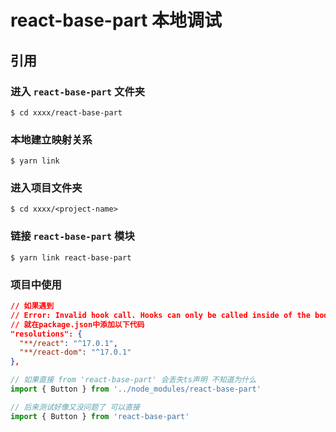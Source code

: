 # react-base-part 本地调试

## 引用

### 进入 `react-base-part` 文件夹

```shell
$ cd xxxx/react-base-part
```

### 本地建立映射关系

```shell
$ yarn link
```

### 进入项目文件夹

```shell
$ cd xxxx/<project-name>
```

### 链接 `react-base-part` 模块

```shell
$ yarn link react-base-part
```

### 项目中使用

```json
// 如果遇到
// Error: Invalid hook call. Hooks can only be called inside of the body of a function component
// 就在package.json中添加以下代码
"resolutions": {
  "**/react": "^17.0.1",
  "**/react-dom": "^17.0.1"
},
```

```js
// 如果直接 from 'react-base-part' 会丢失ts声明 不知道为什么
import { Button } from '../node_modules/react-base-part'

// 后来测试好像又没问题了 可以直接
import { Button } from 'react-base-part'
```